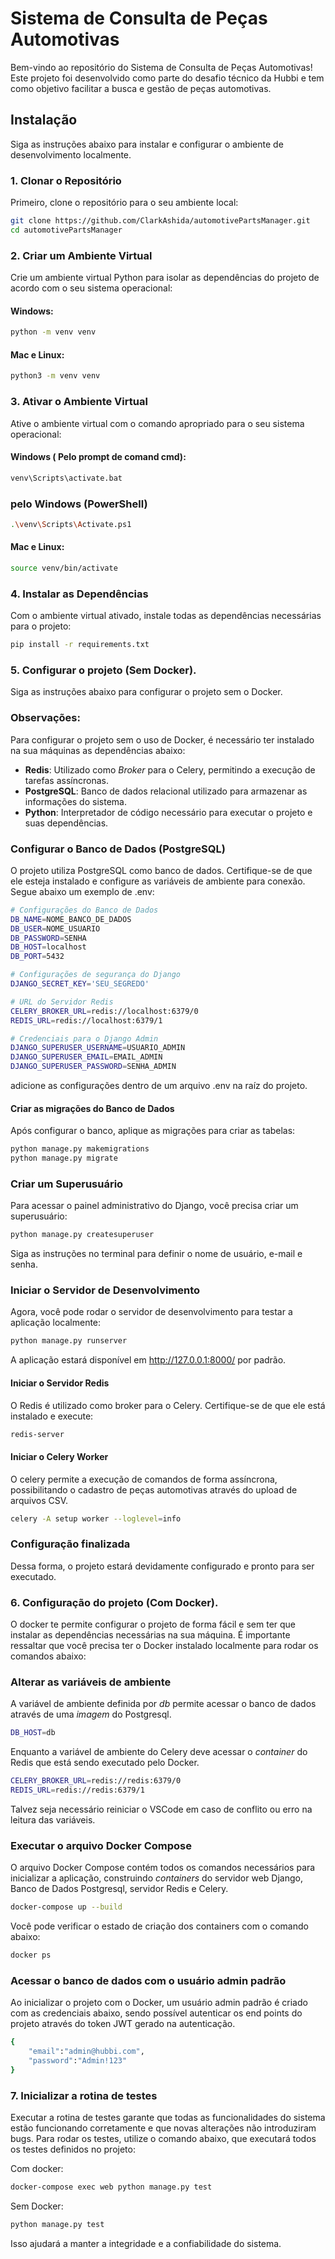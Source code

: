 # Sistema de Consulta de Peças Automotivas

Bem-vindo ao repositório do Sistema de Consulta de Peças Automotivas! Este projeto foi desenvolvido como parte do desafio técnico da Hubbi e tem como objetivo facilitar a busca e gestão de peças automotivas. 

## Instalação

Siga as instruções abaixo para instalar e configurar o ambiente de desenvolvimento localmente.

### 1. Clonar o Repositório

Primeiro, clone o repositório para o seu ambiente local:

```bash
git clone https://github.com/ClarkAshida/automotivePartsManager.git
cd automotivePartsManager
```

### 2. Criar um Ambiente Virtual

Crie um ambiente virtual Python para isolar as dependências do projeto de acordo com o seu sistema operacional:

#### Windows:
```bash
python -m venv venv
```

#### Mac e Linux:
```bash
python3 -m venv venv
```

### 3. Ativar o Ambiente Virtual
Ative o ambiente virtual com o comando apropriado para o seu sistema operacional:

#### Windows ( Pelo prompt de comand cmd):
```bash
venv\Scripts\activate.bat
```
### pelo Windows (PowerShell)
```bash
.\venv\Scripts\Activate.ps1
```

#### Mac e Linux:
```bash
source venv/bin/activate
```

### 4. Instalar as Dependências

Com o ambiente virtual ativado, instale todas as dependências necessárias para o projeto:

```bash
pip install -r requirements.txt
```

### 5. Configurar o projeto (Sem Docker).

Siga as instruções abaixo para configurar o projeto sem o Docker.

### Observações:

Para configurar o projeto sem o uso de Docker, é necessário ter instalado na sua máquinas as dependências abaixo:

- **Redis**: Utilizado como _Broker_ para o Celery, permitindo a execução de tarefas assíncronas.
- **PostgreSQL**: Banco de dados relacional utilizado para armazenar as informações do sistema.
- **Python**: Interpretador de código necessário para executar o projeto e suas dependências.

### Configurar o Banco de Dados (PostgreSQL)

O projeto utiliza PostgreSQL como banco de dados. Certifique-se de que ele esteja instalado e configure as variáveis de ambiente para conexão. Segue abaixo um exemplo de .env:

```bash
# Configurações do Banco de Dados
DB_NAME=NOME_BANCO_DE_DADOS
DB_USER=NOME_USUARIO
DB_PASSWORD=SENHA
DB_HOST=localhost
DB_PORT=5432

# Configurações de segurança do Django
DJANGO_SECRET_KEY='SEU_SEGREDO'

# URL do Servidor Redis
CELERY_BROKER_URL=redis://localhost:6379/0
REDIS_URL=redis://localhost:6379/1

# Credenciais para o Django Admin
DJANGO_SUPERUSER_USERNAME=USUARIO_ADMIN
DJANGO_SUPERUSER_EMAIL=EMAIL_ADMIN
DJANGO_SUPERUSER_PASSWORD=SENHA_ADMIN
```

adicione as configurações dentro de um arquivo .env na raíz do projeto.

#### Criar as migrações do Banco de Dados

Após configurar o banco, aplique as migrações para criar as tabelas:

```bash
python manage.py makemigrations
python manage.py migrate
```

### Criar um Superusuário

Para acessar o painel administrativo do Django, você precisa criar um superusuário:

```bash
python manage.py createsuperuser
```

Siga as instruções no terminal para definir o nome de usuário, e-mail e senha.

### Iniciar o Servidor de Desenvolvimento

Agora, você pode rodar o servidor de desenvolvimento para testar a aplicação localmente:

```bash
python manage.py runserver
```

A aplicação estará disponível em http://127.0.0.1:8000/ por padrão.

#### Iniciar o Servidor Redis

O Redis é utilizado como broker para o Celery. Certifique-se de que ele está instalado e execute:

```bash
redis-server
```

#### Iniciar o Celery Worker

O celery permite a execução de comandos de forma assíncrona, possibilitando o cadastro de peças automotivas através do upload de arquivos CSV.

```bash
celery -A setup worker --loglevel=info
```

### Configuração finalizada

Dessa forma, o projeto estará devidamente configurado e pronto para ser executado.

### 6. Configuração do projeto (Com Docker).

O docker te permite configurar o projeto de forma fácil e sem ter que instalar as dependências necessárias na sua máquina. É importante ressaltar que você precisa ter o Docker instalado localmente para rodar os comandos abaixo:

### Alterar as variáveis de ambiente

A variável de ambiente definida por _db_ permite acessar o banco de dados através de uma _imagem_ do Postgresql. 

```bash
DB_HOST=db
```

Enquanto a variável de ambiente do Celery deve acessar o _container_ do Redis que está sendo executado pelo Docker.

```bash
CELERY_BROKER_URL=redis://redis:6379/0
REDIS_URL=redis://redis:6379/1
```

Talvez seja necessário reiniciar o VSCode em caso de conflito ou erro na leitura das variáveis.

### Executar o arquivo Docker Compose

O arquivo Docker Compose contém todos os comandos necessários para inicializar a aplicação, construindo _containers_ do servidor web Django, Banco de Dados Postgresql, servidor Redis e Celery.

```bash
docker-compose up --build
```

Você pode verificar o estado de criação dos containers com o comando abaixo:

```bash
docker ps
```

### Acessar o banco de dados com o usuário admin padrão

Ao inicializar o projeto com o Docker, um usuário admin padrão é criado com as credenciais abaixo, sendo possível autenticar os end points do projeto através do token JWT gerado na autenticação.

```bash
{
    "email":"admin@hubbi.com",
    "password":"Admin!123"
}
```

### 7. Inicializar a rotina de testes

Executar a rotina de testes garante que todas as funcionalidades do sistema estão funcionando corretamente e que novas alterações não introduziram bugs. Para rodar os testes, utilize o comando abaixo, que executará todos os testes definidos no projeto:

Com docker:

```bash
docker-compose exec web python manage.py test
```

Sem Docker:

```bash
python manage.py test
```

Isso ajudará a manter a integridade e a confiabilidade do sistema.